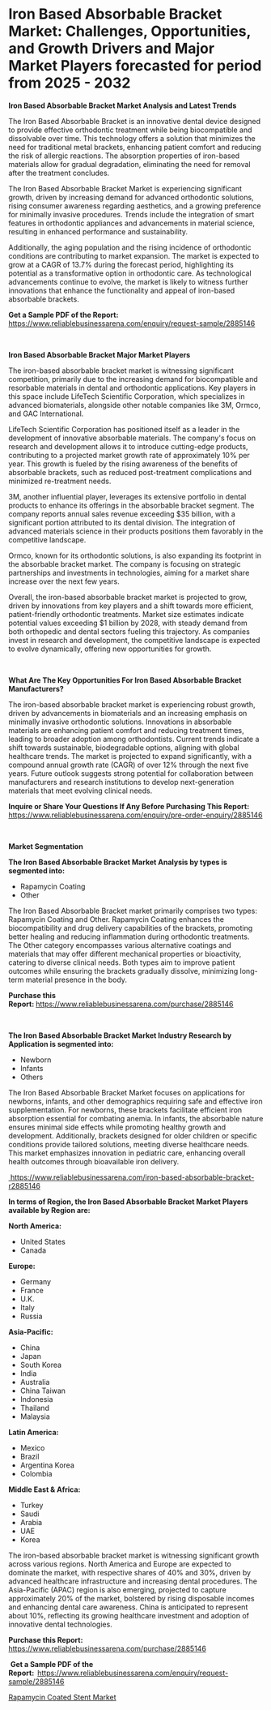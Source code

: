 <p><h1>Iron Based Absorbable Bracket Market: Challenges, Opportunities, and Growth Drivers and Major Market Players forecasted for period from 2025 - 2032</h1></p><p><strong>Iron Based Absorbable Bracket Market Analysis and Latest Trends</strong></p>
<p><p>The Iron Based Absorbable Bracket is an innovative dental device designed to provide effective orthodontic treatment while being biocompatible and dissolvable over time. This technology offers a solution that minimizes the need for traditional metal brackets, enhancing patient comfort and reducing the risk of allergic reactions. The absorption properties of iron-based materials allow for gradual degradation, eliminating the need for removal after the treatment concludes.</p><p>The Iron Based Absorbable Bracket Market is experiencing significant growth, driven by increasing demand for advanced orthodontic solutions, rising consumer awareness regarding aesthetics, and a growing preference for minimally invasive procedures. Trends include the integration of smart features in orthodontic appliances and advancements in material science, resulting in enhanced performance and sustainability. </p><p>Additionally, the aging population and the rising incidence of orthodontic conditions are contributing to market expansion. The market is expected to grow at a CAGR of 13.7% during the forecast period, highlighting its potential as a transformative option in orthodontic care. As technological advancements continue to evolve, the market is likely to witness further innovations that enhance the functionality and appeal of iron-based absorbable brackets.</p></p>
<p><strong>Get a Sample PDF of the Report:&nbsp;</strong> <a href="https://www.reliablebusinessarena.com/enquiry/request-sample/2885146?utm_campaign=2518&utm_medium=2&utm_source=Github&utm_content=ia&utm_term=13032025&utm_id=iron-based-absorbable-bracket">https://www.reliablebusinessarena.com/enquiry/request-sample/2885146</a></p>
<p>&nbsp;</p>
<p><strong>Iron Based Absorbable Bracket Major Market Players</strong></p>
<p><p>The iron-based absorbable bracket market is witnessing significant competition, primarily due to the increasing demand for biocompatible and resorbable materials in dental and orthodontic applications. Key players in this space include LifeTech Scientific Corporation, which specializes in advanced biomaterials, alongside other notable companies like 3M, Ormco, and GAC International.</p><p>LifeTech Scientific Corporation has positioned itself as a leader in the development of innovative absorbable materials. The company's focus on research and development allows it to introduce cutting-edge products, contributing to a projected market growth rate of approximately 10% per year. This growth is fueled by the rising awareness of the benefits of absorbable brackets, such as reduced post-treatment complications and minimized re-treatment needs.</p><p>3M, another influential player, leverages its extensive portfolio in dental products to enhance its offerings in the absorbable bracket segment. The company reports annual sales revenue exceeding $35 billion, with a significant portion attributed to its dental division. The integration of advanced materials science in their products positions them favorably in the competitive landscape.</p><p>Ormco, known for its orthodontic solutions, is also expanding its footprint in the absorbable bracket market. The company is focusing on strategic partnerships and investments in technologies, aiming for a market share increase over the next few years.</p><p>Overall, the iron-based absorbable bracket market is projected to grow, driven by innovations from key players and a shift towards more efficient, patient-friendly orthodontic treatments. Market size estimates indicate potential values exceeding $1 billion by 2028, with steady demand from both orthopedic and dental sectors fueling this trajectory. As companies invest in research and development, the competitive landscape is expected to evolve dynamically, offering new opportunities for growth.</p></p>
<p>&nbsp;</p>
<p><strong>What Are The Key Opportunities For Iron Based Absorbable Bracket Manufacturers?</strong></p>
<p><p>The iron-based absorbable bracket market is experiencing robust growth, driven by advancements in biomaterials and an increasing emphasis on minimally invasive orthodontic solutions. Innovations in absorbable materials are enhancing patient comfort and reducing treatment times, leading to broader adoption among orthodontists. Current trends indicate a shift towards sustainable, biodegradable options, aligning with global healthcare trends. The market is projected to expand significantly, with a compound annual growth rate (CAGR) of over 12% through the next five years. Future outlook suggests strong potential for collaboration between manufacturers and research institutions to develop next-generation materials that meet evolving clinical needs.</p></p>
<p><strong>Inquire or Share Your Questions If Any Before Purchasing This Report:</strong> <a href="https://www.reliablebusinessarena.com/enquiry/pre-order-enquiry/2885146?utm_campaign=2518&utm_medium=2&utm_source=Github&utm_content=ia&utm_term=13032025&utm_id=iron-based-absorbable-bracket">https://www.reliablebusinessarena.com/enquiry/pre-order-enquiry/2885146</a></p>
<p>&nbsp;</p>
<p><strong>Market Segmentation</strong></p>
<p><strong>The Iron Based Absorbable Bracket Market Analysis by types is segmented into:</strong></p>
<p><ul><li>Rapamycin Coating</li><li>Other</li></ul></p>
<p><p>The Iron Based Absorbable Bracket market primarily comprises two types: Rapamycin Coating and Other. Rapamycin Coating enhances the biocompatibility and drug delivery capabilities of the brackets, promoting better healing and reducing inflammation during orthodontic treatments. The Other category encompasses various alternative coatings and materials that may offer different mechanical properties or bioactivity, catering to diverse clinical needs. Both types aim to improve patient outcomes while ensuring the brackets gradually dissolve, minimizing long-term material presence in the body.</p></p>
<p><strong>Purchase this Report:&nbsp;</strong><a href="https://www.reliablebusinessarena.com/purchase/2885146?utm_campaign=2518&utm_medium=2&utm_source=Github&utm_content=ia&utm_term=13032025&utm_id=iron-based-absorbable-bracket">https://www.reliablebusinessarena.com/purchase/2885146</a></p>
<p>&nbsp;</p>
<p><strong>The Iron Based Absorbable Bracket Market Industry Research by Application is segmented into:</strong></p>
<p><ul><li>Newborn</li><li>Infants</li><li>Others</li></ul></p>
<p><p>The Iron Based Absorbable Bracket Market focuses on applications for newborns, infants, and other demographics requiring safe and effective iron supplementation. For newborns, these brackets facilitate efficient iron absorption essential for combating anemia. In infants, the absorbable nature ensures minimal side effects while promoting healthy growth and development. Additionally, brackets designed for older children or specific conditions provide tailored solutions, meeting diverse healthcare needs. This market emphasizes innovation in pediatric care, enhancing overall health outcomes through bioavailable iron delivery.</p></p>
<p><a href="https://www.reliablebusinessarena.com/iron-based-absorbable-bracket-r2885146?utm_campaign=2518&utm_medium=2&utm_source=Github&utm_content=ia&utm_term=13032025&utm_id=iron-based-absorbable-bracket">&nbsp;https://www.reliablebusinessarena.com/iron-based-absorbable-bracket-r2885146</a></p>
<p><strong>In terms of Region, the Iron Based Absorbable Bracket Market Players available by Region are:</strong></p>
<p>
    <p> <strong> North America: </strong>
        <ul>
            <li>United States</li>
            <li>Canada</li>
        </ul>
        </p> 
    <p> <strong> Europe: </strong>
        <ul>
            <li>Germany</li>
            <li>France</li>
            <li>U.K.</li>
            <li>Italy</li>
            <li>Russia</li>
        </ul>
        </p> 
    <p> <strong> Asia-Pacific: </strong>
        <ul>
            <li>China</li>
            <li>Japan</li>
            <li>South Korea</li>
            <li>India</li>
            <li>Australia</li>
            <li>China Taiwan</li>
            <li>Indonesia</li>
            <li>Thailand</li>
            <li>Malaysia</li>
        </ul>
        </p> 
    <p> <strong> Latin America: </strong>
        <ul>
            <li>Mexico</li>
            <li>Brazil</li>
            <li>Argentina Korea</li>
            <li>Colombia</li>
        </ul>
        </p> 
    <p> <strong> Middle East & Africa: </strong>
        <ul>
            <li>Turkey</li>
            <li>Saudi</li>
            <li>Arabia</li>
            <li>UAE</li>
            <li>Korea</li>
        </ul>
    </p>
    </p>
<p><p>The iron-based absorbable bracket market is witnessing significant growth across various regions. North America and Europe are expected to dominate the market, with respective shares of 40% and 30%, driven by advanced healthcare infrastructure and increasing dental procedures. The Asia-Pacific (APAC) region is also emerging, projected to capture approximately 20% of the market, bolstered by rising disposable incomes and enhancing dental care awareness. China is anticipated to represent about 10%, reflecting its growing healthcare investment and adoption of innovative dental technologies.</p></p>
<p><strong>Purchase this Report: </strong><a href="https://www.reliablebusinessarena.com/purchase/2885146?utm_campaign=2518&utm_medium=2&utm_source=Github&utm_content=ia&utm_term=13032025&utm_id=iron-based-absorbable-bracket">https://www.reliablebusinessarena.com/purchase/2885146</a></p>
<p>&nbsp;<strong>Get a Sample PDF of the Report:&nbsp;&nbsp;</strong><a href="https://www.reliablebusinessarena.com/enquiry/request-sample/2885146?utm_campaign=2518&utm_medium=2&utm_source=Github&utm_content=ia&utm_term=13032025&utm_id=iron-based-absorbable-bracket">https://www.reliablebusinessarena.com/enquiry/request-sample/2885146</a></p>
<p><strong></strong></p>
<p><p><a href="https://github.com/suleimannichelle7/Market-Research-Report-List-1/blob/main/rapamycin-coated-stent-market.md?utm_campaign=2518&utm_medium=2&utm_source=Github&utm_content=ia&utm_term=13032025&utm_id=iron-based-absorbable-bracket">Rapamycin Coated Stent Market</a></p></p>
